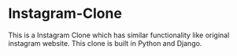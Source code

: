 # Instagram-Clone
This is a Instagram Clone which has similar functionality like original instagram website. This clone is built in Python and Django.
